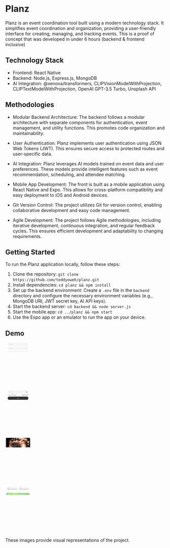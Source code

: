  
 
# Planz

Planz is an event coordination tool built using a modern technology stack. It simplifies event coordination and organization, providing a user-friendly interface for creating, managing, and tracking events. This is a proof of concept that was developed in under 6 hours (backend & frontend inclusive)

## Technology Stack

- Frontend: React Native
- Backend: Node.js, Express.js, MongoDB
- AI Integration:  @xenova/transformers, CLIPVisionModelWithProjection, CLIPTextModelWithProjection, OpenAI GPT-3.5 Turbo, Unsplash API

## Methodologies

- Modular Backend Architecture: The backend follows a modular architecture with separate components for authentication, event management, and utility functions. This promotes code organization and maintainability.

- User Authentication: Planz implements user authentication using JSON Web Tokens (JWT). This ensures secure access to protected routes and user-specific data.

- AI Integration: Planz leverages AI models trained on event data and user preferences. These models provide intelligent features such as event recommendation, scheduling, and attendee matching.

- Mobile App Development: The front is built as a mobile application using React Native and Expo. This allows for cross-platform compatibility and easy deployment to iOS and Android devices.

- Git Version Control: The project utilizes Git for version control, enabling collaborative development and easy code management.

- Agile Development: The project follows Agile methodologies, including iterative development, continuous integration, and regular feedback cycles. This ensures efficient development and adaptability to changing requirements.

## Getting Started

To run the Planz application locally, follow these steps:

1. Clone the repository: `git clone https://github.com/teddyoweh/planz.git`
2. Install dependencies: `cd planz && npm install`
3. Set up the backend environment: Create a `.env` file in the `backend` directory and configure the necessary environment variables (e.g., MongoDB URI, JWT secret key, AI API keys).
4. Start the backend server: `cd backend && node server.js`
5. Start the mobile app: `cd ../planz && npm start`
6. Use the Expo app or an emulator to run the app on your device.

## Demo
<div style="width: 200px; height: 150px; overflow: hidden;">
  <img src="./images/3.png" alt="3.png" style="width: 40%; height: 20%; object-fit: cover;">
</div>

<div style="width: 200px; height: 150px; overflow: hidden;">
  <img src="./images/4.png" alt="4.png" style="width: 40%; height: 20%; object-fit: cover;">
</div>
<div style="width: 200px; height: 150px; overflow: hidden;">
  <img src="./images/1.png" alt="1.png" style="width: 40%; height: 20%; object-fit: cover;">
</div>

<div style="width: 200px; height: 150px; overflow: hidden;">
  <img src="./images/2.png" alt="2.png" style="width: 40%; height: 20%; object-fit: cover;">
</div>





These images provide visual representations of the project.
